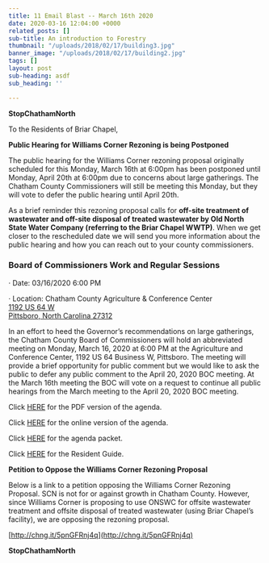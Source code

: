 ```yaml
---
title: 11 Email Blast -- March 16th 2020
date: 2020-03-16 12:04:00 +0000
related_posts: []
sub-title: An introduction to Forestry
thumbnail: "/uploads/2018/02/17/building3.jpg"
banner_image: "/uploads/2018/02/17/building2.jpg"
tags: []
layout: post
sub-heading: asdf
sub_heading: ''

---
```

**StopChathamNorth**

To the Residents of Briar Chapel,

**Public Hearing for Williams Corner Rezoning is being Postponed**

The public hearing for the Williams Corner rezoning proposal originally scheduled for this Monday, March 16th at 6:00pm has been postponed until Monday, April 20th at 6:00pm due to concerns about large gatherings. The Chatham County Commissioners will still be meeting this Monday, but they will vote to defer the public hearing until April 20th.

As a brief reminder this rezoning proposal calls for **off-site treatment of wastewater and off-site disposal of treated wastewater by Old North State Water Company (referring to the Briar Chapel WWTP)**. When we get closer to the rescheduled date we will send you more information about the public hearing and how you can reach out to your county commissioners.

### Board of Commissioners Work and Regular Sessions

· Date: 03/16/2020 6:00 PM

· Location: Chatham County Agriculture & Conference Center  
 [1192 US 64 W  
 Pittsboro, North Carolina 27312](http://www.google.com/maps?f=l&hl=en&q=1192+US+64+W%2c+Pittsboro%2c+North+Carolina+27312 "1192 US 64 W
Pittsboro, North Carolina 27312")

In an effort to heed the Governor’s recommendations on large gatherings, the Chatham County Board of Commissioners will hold an abbreviated meeting on Monday, March 16, 2020 at 6:00 PM at the Agriculture and Conference Center, 1192 US 64 Business W, Pittsboro. The meeting will provide a brief opportunity for public comment but we would like to ask the public to defer any public comment to the April 20, 2020 BOC meeting. At the March 16th meeting the BOC will vote on a request to continue all public hearings from the March meeting to the April 20, 2020 BOC meeting.

Click [HERE](https://www.chathamnc.org/home/showdocument?id=47973) for the PDF version of the agenda.

Click [HERE](https://chathamnc.legistar.com/MeetingDetail.aspx?ID=765964&GUID=66F4279D-1383-42F2-A570-93237BC93887&Options=info&Search=&Refresh=1) for the online version of the agenda.

Click [HERE](https://www.chathamnc.org/home/showdocument?id=47975) for the agenda packet.

Click [HERE](https://www.chathamnc.org/home/showdocument?id=33258) for the Resident Guide.

**Petition to Oppose the Williams Corner Rezoning Proposal**

Below is a link to a petition opposing the Williams Corner Rezoning Proposal. SCN is not for or against growth in Chatham County. However, since Williams Corner is proposing to use ONSWC for offsite wastewater treatment and offsite disposal of treated wastewater (using Briar Chapel’s facility), we are opposing the rezoning proposal.

[http://chng.it/5pnGFRnj4q](http://chng.it/5pnGFRnj4q)

**StopChathamNorth**